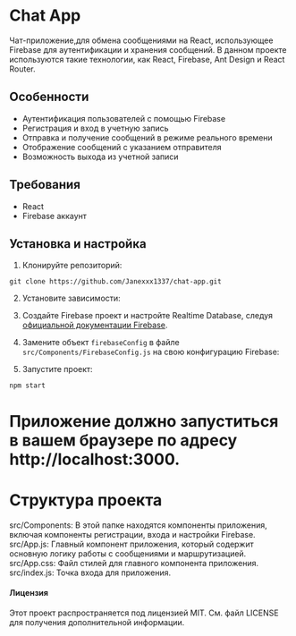 # Chat App

Чат-приложение,для обмена сообщениями на React, использующее Firebase для аутентификации и хранения сообщений. В данном проекте используются такие технологии, как React, Firebase, Ant Design и React Router.

## Особенности

- Аутентификация пользователей с помощью Firebase
- Регистрация и вход в учетную запись
- Отправка и получение сообщений в режиме реального времени
- Отображение сообщений с указанием отправителя
- Возможность выхода из учетной записи

## Требования

- React
- Firebase аккаунт

## Установка и настройка

1. Клонируйте репозиторий:

```
git clone https://github.com/Janexxx1337/chat-app.git
```


2. Установите зависимости:


3. Создайте Firebase проект и настройте Realtime Database, следуя [официальной документации Firebase](https://firebase.google.com/docs/database/web/start).


4. Замените объект `firebaseConfig` в файле `src/Components/FirebaseConfig.js` на свою конфигурацию Firebase:


5. Запустите проект:

```
npm start
```

# Приложение должно запуститься в вашем браузере по адресу http://localhost:3000.

# Структура проекта
src/Components: В этой папке находятся компоненты приложения, включая компоненты регистрации, входа и настройки Firebase.
src/App.js: Главный компонент приложения, который содержит основную логику работы с сообщениями и маршрутизацией.
src/App.css: Файл стилей для главного компонента приложения.
src/index.js: Точка входа для приложения.
#### Лицензия
Этот проект распространяется под лицензией MIT. См. файл LICENSE для получения дополнительной информации.






